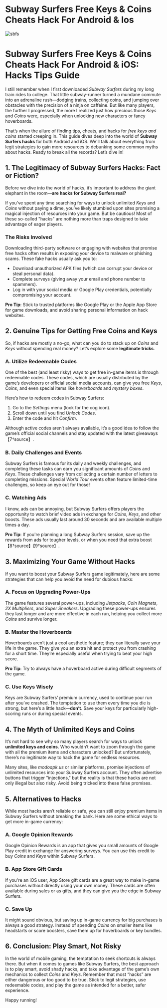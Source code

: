 # Subway Surfers Free Keys & Coins Cheats Hack For Android & Ios

![sbfs](https://github.com/user-attachments/assets/255290e4-e330-4dfa-8e93-b98f178a9532)

<T>

# Subway Surfers Free Keys & Coins Cheats Hack For Android & iOS: Hacks Tips Guide

I still remember when I first downloaded *Subway Surfers* during my long train rides to college. That little subway-runner turned a mundane commute into an adrenaline rush—dodging trains, collecting coins, and jumping over obstacles with the precision of a ninja on caffeine. But like many players, the further I progressed, the more I realized just how precious those *Keys* and *Coins* were, especially when unlocking new characters or fancy hoverboards. 

That’s when the allure of finding tips, cheats, and hacks for *free keys and coins* started creeping in. This guide dives deep into the world of **Subway Surfers hacks** for both Android and iOS. We'll talk about everything from legit strategies to gain more resources to debunking some common myths about hacks. Ready to break all the records? Let’s dive in!

## 1. The Legitimacy of Subway Surfers Hacks: Fact or Fiction?

Before we dive into the world of hacks, it’s important to address the giant elephant in the room—**are hacks for Subway Surfers real?**

If you’ve spent any time searching for ways to unlock unlimited *Keys* and *Coins* without paying a dime, you’ve likely stumbled upon sites promising a magical injection of resources into your game. But be cautious! Most of these so-called "hacks" are nothing more than traps designed to take advantage of eager players.

### The Risks Involved
Downloading third-party software or engaging with websites that promise free hacks often results in exposing your device to malware or phishing scams. These fake hacks usually ask you to:
- Download unauthorized APK files (which can corrupt your device or steal personal data).
- Complete surveys (giving away your email and phone number to spammers).
- Log in with your social media or Google Play credentials, potentially compromising your account.

**Pro Tip**: Stick to trusted platforms like Google Play or the Apple App Store for game downloads, and avoid sharing personal information on hack websites.

## 2. **Genuine Tips for Getting Free Coins and Keys**

So, if hacks are mostly a no-go, what can you do to stack up on *Coins* and *Keys* without spending real money? Let’s explore some **legitimate tricks**.

### A. Utilize Redeemable Codes
One of the best (and least risky) ways to get free in-game items is through redeemable codes. These codes, which are usually distributed by the game’s developers or official social media accounts, can give you free *Keys*, *Coins*, and even special items like *hoverboards* and *mystery boxes*. 

Here’s how to redeem codes in Subway Surfers:
1. Go to the *Settings* menu (look for the cog icon).
2. Scroll down until you find *Unlock Codes*.
3. Enter the code and hit *Confirm*.

Although active codes aren’t always available, it’s a good idea to follow the game’s official social channels and stay updated with the latest giveaways【7†source】.

### B. **Daily Challenges and Events**
Subway Surfers is famous for its daily and weekly challenges, and completing these tasks can earn you significant amounts of *Coins* and *Keys*. These challenges vary from collecting a certain number of letters to completing missions. Special *World Tour* events often feature limited-time challenges, so keep an eye out for those!

### C. **Watching Ads**
I know, ads can be annoying, but Subway Surfers offers players the opportunity to watch brief video ads in exchange for *Coins*, *Keys*, and other boosts. These ads usually last around 30 seconds and are available multiple times a day.

**Pro Tip**: If you're planning a long Subway Surfers session, save up the rewards from ads for tougher levels, or when you need that extra boost【8†source】【9†source】.

## 3. **Maximizing Your Game Without Hacks**

If you want to boost your Subway Surfers game legitimately, here are some strategies that can help you avoid the need for dubious hacks:

### A. **Focus on Upgrading Power-Ups**
The game features several power-ups, including *Jetpacks*, *Coin Magnets*, *2X Multipliers*, and *Super Sneakers*. Upgrading these power-ups ensures they last longer and are more effective in each run, helping you collect more *Coins* and survive longer.

### B. **Master the Hoverboards**
Hoverboards aren’t just a cool aesthetic feature; they can literally save your life in the game. They give you an extra hit and protect you from crashing for a short time. They’re especially useful when trying to beat your high score.

**Pro Tip**: Try to always have a hoverboard active during difficult segments of the game.

### C. **Use Keys Wisely**
Keys are Subway Surfers’ premium currency, used to continue your run after you’ve crashed. The temptation to use them every time you die is strong, but here’s a little hack—**don’t**. Save your keys for particularly high-scoring runs or during special events.

## 4. The Myth of Unlimited Keys and Coins

It’s not hard to see why so many players search for ways to unlock **unlimited keys and coins**. Who wouldn’t want to zoom through the game with all the premium items and characters unlocked? But unfortunately, there’s no legitimate way to hack the game for endless resources.

Many sites, like *modoapk.us* or similar platforms, promise injections of unlimited resources into your Subway Surfers account. They often advertise buttons that trigger "injections," but the reality is that these hacks are not only illegal but also risky. Avoid being tricked into these false promises.

## 5. **Alternatives to Hacks**

While most hacks aren’t reliable or safe, you can still enjoy premium items in Subway Surfers without breaking the bank. Here are some ethical ways to get more in-game currency:

### A. **Google Opinion Rewards**
Google Opinion Rewards is an app that gives you small amounts of Google Play credit in exchange for answering surveys. You can use this credit to buy *Coins* and *Keys* within Subway Surfers.

### B. **App Store Gift Cards**
If you're an iOS user, App Store gift cards are a great way to make in-game purchases without directly using your own money. These cards are often available during sales or as gifts, and they can give you the edge in Subway Surfers.

### C. **Save Up**
It might sound obvious, but saving up in-game currency for big purchases is always a good strategy. Instead of spending *Coins* on smaller items like headstarts or score boosters, save them up for hoverboards or key bundles.

## 6. **Conclusion: Play Smart, Not Risky**

In the world of mobile gaming, the temptation to seek shortcuts is always there. But when it comes to games like Subway Surfers, the best approach is to play smart, avoid shady hacks, and take advantage of the game’s own mechanics to collect *Coins* and *Keys*. Remember that most “hacks” are either dangerous or too good to be true. Stick to legit strategies, use redeemable codes, and play the game as intended for a better, safer experience.

Happy running!
